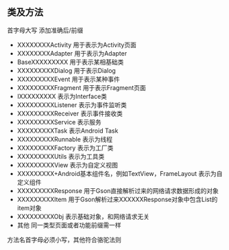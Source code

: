 

## 类及方法


首字母大写
添加准确后/前缀
* XXXXXXXXActivity   用于表示为Activity页面
* XXXXXXXXAdapter	用于表示为Adapter
* BaseXXXXXXXXX		用于表示某相基础类
* XXXXXXXXXDialog	用于表示Dialog
* XXXXXXXXXEvent		用于表示某种事件
* XXXXXXXXXFragment	用于表示Fragment页面
* IXXXXXXXXX			表示为Interface类
* XXXXXXXXXListener	表示为事件监听类
* XXXXXXXXXReceiver	表示事件接收类
* XXXXXXXXXService	表示服务
* XXXXXXXXXTask		表示Android Task
* XXXXXXXXXRunnable	表示为线程
* XXXXXXXXXFactory	表示为工厂类
* XXXXXXXXXUtils		表示为工具类
* XXXXXXXXXView		表示为自定义视图
* XXXXXXXXX+Android基本组件名，例如TextView，FrameLayout	表示为自定义组件
* XXXXXXXXXResponse	用于Gson直接解析过来的网络请求数据形成的对象
* XXXXXXXXXItem		用于Gson解析过来XXXXXXResponse对象中包含List的item对象
* XXXXXXXXXObj		表示基础对象，和网络请求无关
* 其他				同一类型页面或者功能前缀需一样

方法名首字母必须小写，其他符合骆驼法则